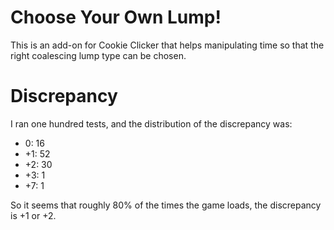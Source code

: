 Choose Your Own Lump!
=====================

This is an add-on for Cookie Clicker that helps manipulating time
so that the right coalescing lump type can be chosen.


Discrepancy
===========

I ran one hundred tests,
and the distribution of the discrepancy was:
- 0: 16
- +1: 52
- +2: 30
- +3: 1
- +7: 1

So it seems that roughly 80% of the times the game loads,
the discrepancy is +1 or +2.

